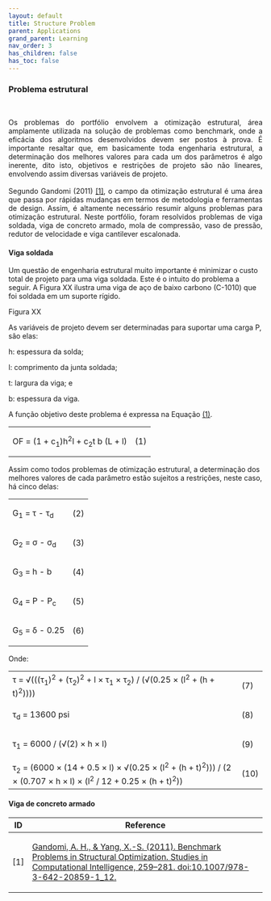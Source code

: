 ```yaml
---
layout: default
title: Structure Problem
parent: Applications
grand_parent: Learning
nav_order: 3
has_children: false
has_toc: false
---
```


<!--Don't delete ths script-->
<script src = "https://polyfill.io/v3/polyfill.min.js?features=es6"></script>
<script id = "MathJax-script" async src="https://cdn.jsdelivr.net/npm/mathjax@3/es5/tex-mml-chtml.js"></script>
<!--Don't delete ths script-->


<h3>Problema estrutural</h3>

<br>

<p align = "justify">
Os problemas do portfólio envolvem a otimização estrutural, área amplamente utilizada na solução de problemas como benchmark, onde a eficácia dos algoritmos desenvolvidos devem ser postos à prova. É importante resaltar que, em basicamente toda engenharia estrutural, a determinação dos melhores valores para cada um dos parâmetros é algo inerente, dito isto, objetivos e restrições de projeto são não lineares, envolvendo assim diversas variáveis de projeto</a>.
<br><br>
Segundo Gandomi (2011) <a href="#ref1">[1]</a>, o campo da otimização estrutural é uma área que passa por rápidas mudanças em termos de metodologia e ferramentas de design. Assim, é altamente necessário resumir alguns problemas para otimização estrutural. Neste portfólio, foram resolvidos problemas de viga soldada, viga de concreto armado, mola de compressão, vaso de pressão, redutor de velocidade e viga cantilever escalonada.

<h4>Viga soldada</h4>

Um questão de engenharia estrutural muito importante é minimizar o custo total de projeto para uma viga soldada. Este é o intuito do problema a seguir. A Figura XX ilustra uma viga de aço de baixo carbono (C-1010) que foi soldada em um suporte rígido.

Figura XX

As variáveis de projeto devem ser determinadas para suportar uma carga P, são elas:

h: espessura da solda; </p> 
l: comprimento da junta soldada; </p> 
t: largura da viga; e </p> 
b: espessura da viga.

A função objetivo deste problema é expressa na Equação <a href="#eq1">(1)</a>.

<table border = "0" style = "width:100%">
    <tr>
        <td class="equation">OF = (1 + c<sub>1</sub>)h<sup>2</sup>l + c<sub>2</sub>t b (L + l)</td>
        <td class="number"><p id="eq1">(1)</p></td>
    </tr>
</table>

Assim como todos problemas de otimização estrutural, a determinação dos melhores valores de cada parâmetro estão sujeitos a restrições, neste caso, há cinco delas:

<table border = "0" style = "width:100%">
   <tr>
        <td class="equation">G<sub>1</sub> = &tau; - &tau;<sub>d</sub></td>
        <td class="number"><p id="eq2">(2)</p></td>
    </tr>
    <tr>
        <td class="equation">G<sub>2</sub> = &sigma; - &sigma;<sub>d</sub></td>
        <td class="number"><p id="eq3">(3)</p></td>
    </tr>
    <tr>
        <td class="equation">G<sub>3</sub> = h - b</td>
        <td class="number"><p id="eq4">(4)</p></td>
    </tr>
    <tr>
        <td class="equation">G<sub>4</sub> = P - P<sub>c</sub></td>
        <td class="number"><p id="eq5">(5)</p></td>
    </tr>
    <tr>
        <td class="equation">G<sub>5</sub> = &delta; - 0.25</td>
        <td class="number"><p id="eq6">(6)</p></td>
    </tr>
</table>
<p align = "justify">
   Onde:
<table border="0">
    <tr>
        <td class="equation">
            τ = √(((τ<sub>1</sub>)<sup>2</sup> + (τ<sub>2</sub>)<sup>2</sup> + l &times; τ<sub>1</sub> &times; τ<sub>2</sub>) /
            (√(0.25 &times; (l<sup>2</sup> + (h + t)<sup>2</sup>))))
        </td>
        <td class="number"><p id="eq7">(7)</p></td>
    </tr>
    <tr>
        <td class="equation">
            τ<sub>d</sub> = 13600 psi
        </td>
        <td class="number"><p id="eq8">(8)</p></td>
    </tr>
    <tr>
        <td class="equation">
            τ<sub>1</sub> = 6000 / (√(2) &times; h &times; l)
        </td>
        <td class="number"><p id="eq9">(9)</p></td>
    </tr>
    <tr>
        <td class="equation">
            τ<sub>2</sub> = (6000 &times; (14 + 0.5 &times; l) &times; √(0.25 &times; (l<sup>2</sup> + (h + t)<sup>2</sup>))) /
            (2 &times; (0.707 &times; h &times; l) &times; (l<sup>2</sup> / 12 + 0.25 &times; (h + t)<sup>2</sup>))
        </td>
        <td class="number"><p id="eq10">(10)</p></td>
    </tr>
</table>

<h4>Viga de concreto armado</h4>







<table>
    <thead>
        <tr>
            <th>ID</th>
            <th>Reference</th>
        </tr>
    </thead>
    <tbody>
        <tr>
            <td><p align = "center" id = "ref1">[1]</p></td>
            <td><p align = "left"><a href= "https://link.springer.com/chapter/10.1007/978-3-642-20859-1_12" target="_blank" rel="noopener noreferrer">Gandomi, A. H., & Yang, X.-S. (2011). Benchmark Problems in Structural Optimization. Studies in Computational Intelligence, 259–281. doi:10.1007/978-3-642-20859-1_12.</a></p></td>
        </tr>
